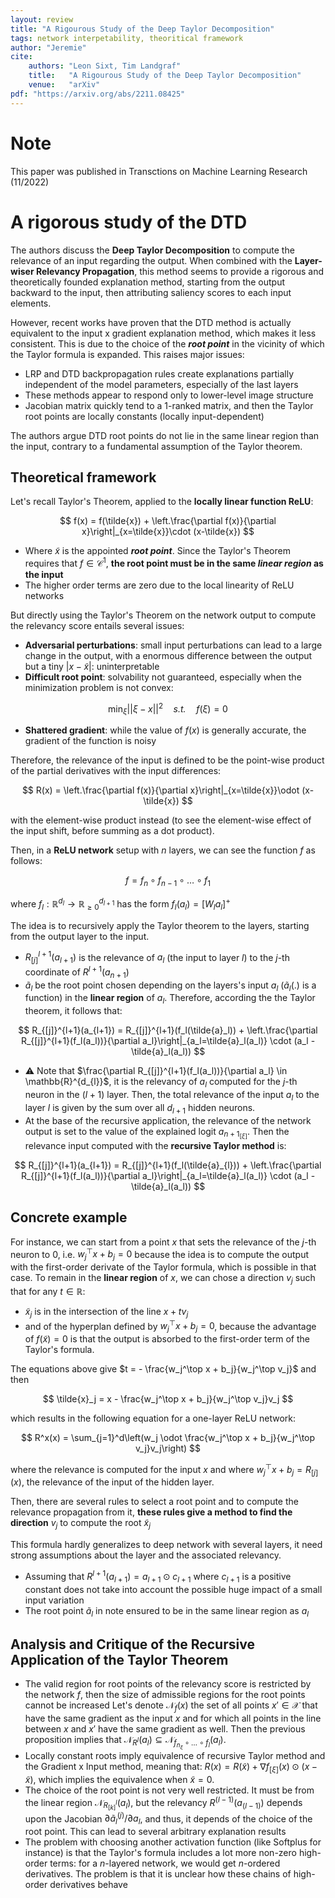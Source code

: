 ```yaml
---
layout: review
title: "A Rigourous Study of the Deep Taylor Decomposition"
tags: network interpetability, theoritical framework
author: "Jeremie"
cite:
    authors: "Leon Sixt, Tim Landgraf"
    title:   "A Rigourous Study of the Deep Taylor Decomposition"
    venue:   "arXiv"
pdf: "https://arxiv.org/abs/2211.08425"
---
```


# Note

This paper was published in Transctions on Machine Learning Research (11/2022)

# A rigorous study of the DTD

The authors discuss the **Deep Taylor Decomposition** to compute the relevance of an input regarding the output. When combined with the **Layer-wiser Relevancy Propagation**, this method seems to provide a rigorous and theoretically founded explanation method, starting from the output backward to the input, then attributing saliency scores to each input elements.

However, recent works have proven that the DTD method is actually equivalent to the input x gradient explanation method, which makes it less consistent. This is due to the choice of the ***root point*** in the vicinity of which the Taylor formula is expanded. This raises major issues:

 - LRP and DTD backpropagation rules create explanations partially independent of the model parameters, especially of the last layers
 - These methods appear to respond only to lower-level image structure
 - Jacobian matrix quickly tend to a 1-ranked matrix, and then the Taylor root points are locally constants (locally input-dependent)

The authors argue DTD root points do not lie in the same linear region than the input, contrary to a fundamental assumption of the Taylor theorem.

## Theoretical framework

Let's recall Taylor's Theorem, applied to the **locally linear function ReLU**:

$$
f(x) = f(\tilde{x}) + \left.\frac{\partial f(x)}{\partial x}\right|_{x=\tilde{x}}\cdot (x-\tilde{x})
$$

 - Where $\tilde{x}$ is the appointed ***root point***. Since the Taylor's Theorem requires that $f\in \mathcal{C}^1$, **the root point must be in the same ***linear region*** as the input**
 - The higher order terms are zero due to the local linearity of ReLU networks

But directly using the Taylor's Theorem on the network output to compute the relevancy score entails several issues:

 - **Adversarial perturbations**: small input perturbations can lead to a large change in the output, with a enormous difference between the output but a tiny $|x-\tilde{x}|$: uninterpretable 
 - **Difficult root point**: solvability not guaranteed, especially when the minimization problem is not convex:

$$
\min_\xi ||\xi - x ||^2 \quad \textit{s.t.}\quad f(\xi) = 0
$$

 - **Shattered gradient**: while the value of $f(x)$ is generally accurate, the gradient of the function is noisy

Therefore, the relevance of the input is defined to be the point-wise product of the partial derivatives with the input differences:

$$
R(x) = \left.\frac{\partial f(x)}{\partial x}\right|_{x=\tilde{x}}\odot (x-\tilde{x})
$$

with the element-wise product instead (to see the element-wise effect of the input shift, before summing as a dot product).

Then, in a **ReLU network** setup with $n$ layers, we can see the function $f$ as follows:

$$
f = f_n\circ f_{n-1}\circ \ldots \circ f_1
$$

where $f_l :  \mathbb{R}^{d_l} \to \mathbb{R}^{d_{l+1}}_{\geq 0}$ has the form $f_l(a_l) = [W_l a_l]^+$

The idea is to recursively apply the Taylor theorem to the layers, starting from the output layer to the input. 

- $R_{[j]}^{l+1}(a_{l+1})$ is the relevance of $a_l$ (the input to layer $l$) to the $j$-th coordinate of $R^{l+1}(a_{n+1})$
- $\tilde{a}_l$ be the root point chosen depending on the layers's input $a_l$ ($\tilde{a}_l(.)$ is a function) in the **linear region** of $a_l$. Therefore, according the the Taylor theorem, it follows that:

$$
R_{[j]}^{l+1}(a_{l+1}) = R_{[j]}^{l+1}(f_l(\tilde{a}_l)) + \left.\frac{\partial R_{[j]}^{l+1}(f_l(a_l))}{\partial a_l}\right|_{a_l=\tilde{a}_l(a_l)} \cdot (a_l - \tilde{a}_l(a_l))
$$

- ⚠️ Note that $\frac{\partial R_{[j]}^{l+1}(f_l(a_l))}{\partial a_l} \in \mathbb{R}^{d_{l}}$, it is the relevancy of $a_l$ computed for the $j$-th neuron in the $(l+1)$ layer. Then, the total relevance of the input $a_l$ to the layer $l$ is given by the sum over all $d_{l+1}$ hidden neurons.
- At the base of the recursive application, the relevance of the network output is set to the value of the explained logit $a_{n+1_{[\xi]}}$. Then the relevance input computed with the **recursive Taylor method** is:

$$
R_{[j]}^{l+1}(a_{l+1}) = R_{[j]}^{l+1}(f_l(\tilde{a}_{l})) + \left.\frac{\partial R_{[j]}^{l+1}(f_l(a_l))}{\partial a_l}\right|_{a_l=\tilde{a}_l(a_l)} \cdot (a_l - \tilde{a}_l(a_l))
$$

## Concrete example 

For instance, we can start from a point $x$ that sets the relevance of the $j$-th neuron to $0$, i.e. $w_j^\top x + b_j=0$ because the idea is to compute the output with the first-order derivate of the Taylor formula, which is possible in that case. To remain in the **linear region** of $x$, we can chose a direction $v_j$ such that for any $t\in \mathbb{R}$:

 - $\tilde{x}_j$ is in the intersection of the line $x + t v_j$
 - and of the hyperplan defined by $w_j^\top x + b_j = 0$, because the advantage of $f(\tilde{x}) = 0$ is that the output is absorbed to the first-order term of the Taylor's formula.

The equations above give $t = - \frac{w_j^\top x + b_j}{w_j^\top v_j}$ and then 

$$
\tilde{x}_j = x - \frac{w_j^\top x + b_j}{w_j^\top v_j}v_j
$$

which results in the following equation for a one-layer ReLU network:

$$
R^x(x) = \sum_{j=1}^d\left(w_j \odot \frac{w_j^\top x + b_j}{w_j^\top v_j}v_j\right)
$$

where the relevance is computed for the input $x$ and where $w_j^\top x + b_j = R_{[j]}(x)$, the relevance of the input of the hidden layer. 

Then, there are several rules to select a root point and to compute the relevance propagation from it, **these rules give a method to find the direction** $v_j$ to compute the root $\tilde{x}_j$

This formula hardly generalizes to deep network with several layers, it need strong assumptions about the layer and the associated relevancy. 

 - Assuming that $R^{l+1}(a_{l+1}) = a_{l+1}\odot c_{l+1}$ where $c_{l+1}$ is a positive constant does not take into account the possible huge impact of a small input variation
 - The root point $\tilde{a}_l$ in note ensured to be in the same linear region as $a_l$

## Analysis and Critique of the Recursive Application of the Taylor Theorem

- The valid region for root points of the relevancy score is restricted by the network $f$, then the size of admissible regions for the root points cannot be increased
Let's denote $\mathcal{N}_f(x)$ the set of all points $x'\in \mathcal{X}$ that have the same gradient as the input $x$ and for which all points in the line between $x$ and $x'$ have the same gradient as well.
Then the previous proposition implies that $\mathcal{N}_{R^l}(a_l) \subseteq \mathcal{N}_{f_{n_\xi}\circ\ldots\circ f_l}(a_l)$.
- Locally constant roots imply equivalence of recursive Taylor method and the Gradient x Input method, meaning that: $R(x) = R(\tilde{x}) + \nabla f_{[\xi]}(x) \odot (x-\tilde{x})$, which implies the equivalence when $\tilde{x}=0$.
- The choice of the root point is not very well restricted. It must be from the linear region $\mathcal{N}_{R_{[k]}^l}(a_l)$, but the relevancy $R^{(l-1)}(a_{(l-1)})$ depends upon the Jacobian $\partial \tilde{a}_l^{(j)}/\partial a_l$, and thus, it depends of the choice of the root point. This can lead to several arbitrary explanation results
- The problem with choosing another activation function (like Softplus for instance) is that the Taylor's formula includes a lot more non-zero high-order terms: for a $n$-layered network, we would get $n$-ordered derivatives. The problem is that it is unclear how these chains of high-order derivatives behave
